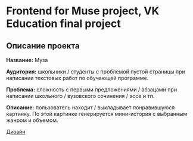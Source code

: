# **Frontend for Muse project, VK Education final project**

## **Описание проекта**

**Название:** Муза

**Аудитория:** школьники / студенты с проблемой пустой страницы при написании текстовых работ по обучающей программе.


**Проблема:** сложность с первыми предложениями / абзацами при написании школьного / вузовского сочинения / эссе и тп.


**Описание:** пользователь находит / выкладывает понравившуюся картинку. По этой картинке генерируется мини-история с выбранным жанром и объемом.

[Дизайн](https://www.figma.com/file/DTp4P9jnNsCk9I08rbBrFR/%D0%94%D0%B8%D0%B7%D0%B0%D0%B9%D0%BD?t=J1jWRXaC08KppIvP-6)

